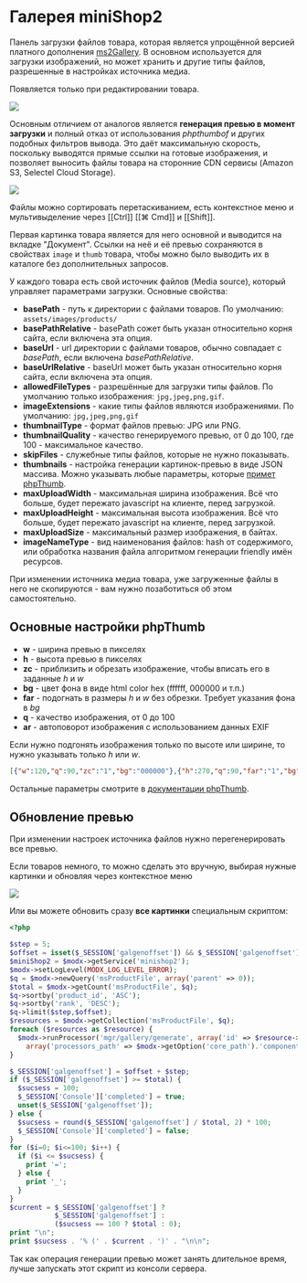 # Галерея miniShop2

Панель загрузки файлов товара, которая является упрощённой версией платного дополнения [ms2Gallery][4].
В основном используется для загрузки изображений, но может хранить и другие типы файлов, разрешенные в настройках источника медиа.

Появляется только при редактировании товара.

[![](https://file.modx.pro/files/5/c/b/5cb7350a4826a7c3253265279d615a43s.jpg)](https://file.modx.pro/files/5/c/b/5cb7350a4826a7c3253265279d615a43.png)

Основным отличием от аналогов является **генерация превью в момент загрузки** и полный отказ от использования *phpthumbof* и других подобных фильтров вывода.
Это даёт максимальную скорость, поскольку выводятся прямые ссылки на готовые изображения, и позволяет выносить файлы товара на сторонние CDN сервисы (Amazon S3, Selectel Cloud Storage).

[![](https://file.modx.pro/files/a/4/b/a4b89af1ea440c0581e16d0f3aed5930s.jpg)](https://file.modx.pro/files/a/4/b/a4b89af1ea440c0581e16d0f3aed5930.png)

Файлы можно сортировать перетаскиванием, есть контекстное меню и мультивыделение через [[Ctrl]] [[⌘ Cmd]] и [[Shift]].

Первая картинка товара является для него основной и выводится на вкладке "Документ".
Ссылки на неё и её превью сохраняются в свойствах `image` и `thumb` товара, чтобы можно было выводить их в каталоге без дополнительных запросов.

У каждого товара есть свой источник файлов (Media source), который управляет параметрами загрузки. Основные свойства:

- **basePath** - путь к директории с файлами товаров. По умолчанию: `assets/images/products/`
- **basePathRelative** - basePath сожет быть указан относительно корня сайта, если включена эта опция.
- **baseUrl** - url директории с файлами товаров, обычно совпадает с *basePath*, если включена *basePathRelative*.
- **baseUrlRelative** - baseUrl может быть указан относительно корня сайта, если включена эта опция.
- **allowedFileTypes** - разрешённые для загрузки типы файлов. По умолчанию только изображения: `jpg,jpeg,png,gif`.
- **imageExtensions** - какие типы файлов являются изображениями. По умолчанию: `jpg,jpeg,png,gif`
- **thumbnailType** - формат файлов превью: JPG или PNG.
- **thumbnailQuality** - качество генерируемого превью, от 0 до 100, где 100 - максимальное качество.
- **skipFiles** - служебные типы файлов, которые не нужно показывать.
- **thumbnails** - настройка генерации картинок-превью в виде JSON массива. Можно указывать любые параметры, которые [примет phpThumb][5].
- **maxUploadWidth** - максимальная ширина изображения. Всё что больше, будет пережато javascript на клиенте, перед загрузкой.
- **maxUploadHeight** - максимальная высота изображения. Всё что больше, будет пережато javascript на клиенте, перед загрузкой.
- **maxUploadSize** - максимальный размер изображения, в байтах.
- **imageNameType** - вид наименования файлов: hash от содержимого, или обработка названия файла алгоритмом генерации friendly имён ресурсов.

При изменении источника медиа товара, уже загруженные файлы в него не скопируются - вам нужно позаботиться об этом самостоятельно.

## Основные настройки phpThumb

- **w** - ширина превью в пикселях
- **h** - высота превью в пикселях
- **zc** - приблизить и обрезать изображение, чтобы вписать его в заданные *h* и *w*
- **bg** - цвет фона в виде html color hex (ffffff, 000000 и т.п.)
- **far** - подогнать в размеры *h* и *w* без обрезки. Требует указания фона в *bg*
- **q** - качество изображения, от 0 до 100
- **ar** - автоповорот изображения c использованием данных EXIF

Если нужно подгонять изображения только по высоте или ширине, то нужно указывать только *h* или *w*.

```json
[{"w":120,"q":90,"zc":"1","bg":"000000"},{"h":270,"q":90,"far":"1","bg":"ffffff"}]
```

Остальные параметры смотрите в [документации phpThumb][5].

## Обновление превью

При изменении настроек источника файлов нужно перегенерировать все превью.

Если товаров немного, то можно сделать это вручную, выбирая нужные картинки и обновляя через контекстное меню

[![](https://file.modx.pro/files/1/8/2/182e6f257fcf683235327edb160c4566s.jpg)](https://file.modx.pro/files/1/8/2/182e6f257fcf683235327edb160c4566.png)

Или вы можете обновить сразу **все картинки** специальным скриптом:

```php
<?php

$step = 5;
$offset = isset($_SESSION['galgenoffset']) && $_SESSION['galgenoffset'] ? $_SESSION['galgenoffset'] : 0;
$miniShop2 = $modx->getService('minishop2');
$modx->setLogLevel(MODX_LOG_LEVEL_ERROR);
$q = $modx->newQuery('msProductFile', array('parent' => 0));
$total = $modx->getCount('msProductFile', $q);
$q->sortby('product_id', 'ASC');
$q->sortby('rank', 'DESC');
$q->limit($step,$offset);
$resources = $modx->getCollection('msProductFile', $q);
foreach ($resources as $resource) {
  $modx->runProcessor('mgr/gallery/generate', array('id' => $resource->id),
    array('processors_path' => $modx->getOption('core_path').'components/minishop2/processors/'));
}

$_SESSION['galgenoffset'] = $offset + $step;
if ($_SESSION['galgenoffset'] >= $total) {
  $sucsess = 100;
  $_SESSION['Console']['completed'] = true;
  unset($_SESSION['galgenoffset']);
} else {
  $sucsess = round($_SESSION['galgenoffset'] / $total, 2) * 100;
  $_SESSION['Console']['completed'] = false;
}
for ($i=0; $i<=100; $i++) {
  if ($i <= $sucsess) {
    print '=';
  } else {
    print '_';
  }
}
$current = $_SESSION['galgenoffset'] ?
           $_SESSION['galgenoffset'] :
           ($sucsess == 100 ? $total : 0);
print "\n";
print $sucsess . '% (' . $current . ')' . "\n\n";
```

Так как операция генерации превью может занять длительное время, лучше запускать этот скрипт из консоли сервера.

[4]: /components/ms2gallery/
[5]: http://phpthumb.sourceforge.net/demo/docs/phpthumb.readme.txt
